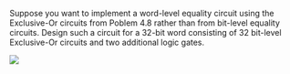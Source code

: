 Suppose you want to implement a word-level equality circuit using the Exclusive-Or circuits from Poblem 4.8 rather than from bit-level equality circuits. Design such a circuit for a 32-bit word consisting of 32 bit-level Exclusive-Or circuits and two additional logic gates.



![](https://i.imgur.com/qguLat6.png)

